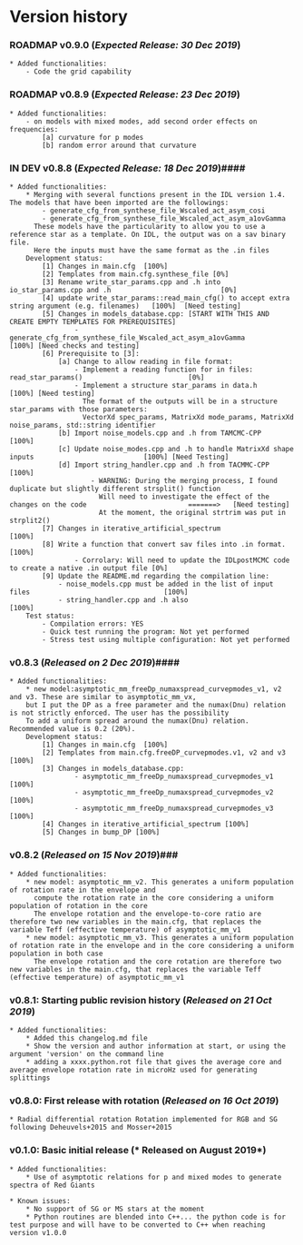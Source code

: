 # Version history #

### ROADMAP v0.9.0 (*Expected Release: 30 Dec 2019*) ####
	* Added functionalities:
		- Code the grid capability

### ROADMAP v0.8.9 (*Expected Release: 23 Dec 2019*) ####
	* Added functionalities:
		- on models with mixed modes, add second order effects on frequencies: 
			[a] curvature for p modes
			[b] random error around that curvature

### IN DEV v0.8.8 (*Expected Release: 18 Dec 2019*)####
	* Added functionalities:
		* Merging with several functions present in the IDL version 1.4. The models that have been imported are the followings:
			- generate_cfg_from_synthese_file_Wscaled_act_asym_cosi
			- generate_cfg_from_synthese_file_Wscaled_act_asym_a1ovGamma
		  These models have the particularity to allow you to use a reference star as a template. On IDL, the output was on a sav binary file.
		  Here the inputs must have the same format as the .in files
		Development status: 
			[1] Changes in main.cfg  [100%]
			[2] Templates from main.cfg.synthese_file [0%]
			[3] Rename write_star_params.cpp and .h into io_star_params.cpp and .h 							 [0%]
			[4] update write_star_params::read_main_cfg() to accept extra string argument (e.g. filenames)   [100%]  [Need testing]
			[5] Changes in models_database.cpp: [START WITH THIS AND CREATE EMPTY TEMPLATES FOR PREREQUISITES]
					- generate_cfg_from_synthese_file_Wscaled_act_asym_a1ovGamma							 [100%] [Need checks and testing]
			[6] Prerequisite to [3]: 
				[a] Change to allow reading in file format:
					- Implement a reading function for in files: read_star_params() 						 [0%]
					- Implement a structure star_params in data.h   										[100%] [Need testing]
	                  The format of the outputs will be in a structure star_params with those parameters: 
			          VectorXd spec_params, MatrixXd mode_params, MatrixXd noise_params, std::string identifier
			    [b] Import noise_models.cpp and .h from TAMCMC-CPP 											[100%]
			    [c] Update noise_modes.cpp and .h to handle MatrixXd shape inputs 							[100%] [Need Testing]
			    [d] Import string_handler.cpp and .h from TACMMC-CPP										[100%]
			    		- WARNING: During the merging process, I found duplicate but slightly different strsplit() function
			    		  Will need to investigate the effect of the changes on the code                         =======>   [Need testing]
			    		  At the moment, the original strtrim was put in strplit2()
			[7] Changes in iterative_artificial_spectrum 													[100%]
			[8] Write a function that convert sav files into .in format. 									[100%]
					- Corrolary: Will need to update the IDLpostMCMC code to create a native .in output file [0%]
			[9] Update the README.md regarding the compilation line: 
				- noise_models.cpp must be added in the list of input files 								[100%]
				- string_handler.cpp and .h also 															[100%]
		Test status:
			- Compilation errors: YES
			- Quick test running the program: Not yet performed
			- Stress test using multiple configuration: Not yet performed

### v0.8.3 (*Released on 2 Dec 2019*)####
	* Added functionalities:
		* new model:asymptotic_mm_freeDp_numaxspread_curvepmodes_v1, v2 and v3. These are similar to asymptotic_mm_vx, 
		but I put the DP as a free parameter and the numax(Dnu) relation is not strictly enforced. The user has the possibility 
		To add a uniform spread around the numax(Dnu) relation. Recommended value is 0.2 (20%).
		Development status: 
			[1] Changes in main.cfg  [100%]
			[2] Templates from main.cfg.freeDP_curvepmodes.v1, v2 and v3 [100%]
			[3] Changes in models_database.cpp:
					- asymptotic_mm_freeDp_numaxspread_curvepmodes_v1 [100%]
					- asymptotic_mm_freeDp_numaxspread_curvepmodes_v2 [100%]
					- asymptotic_mm_freeDp_numaxspread_curvepmodes_v3 [100%]
			[4] Changes in iterative_artificial_spectrum [100%]
			[5] Changes in bump_DP [100%]
			
### v0.8.2 (*Released on 15 Nov 2019*)###
	* Added functionalities:
		* new model: asymptotic_mm_v2. This generates a uniform population of rotation rate in the envelope and 
		  compute the rotation rate in the core considering a uniform population of rotation in the core
		  The envelope rotation and the envelope-to-core ratio are therefore two new variables in the main.cfg, that replaces the variable Teff (effective temperature) of asymptotic_mm_v1
		* new model: asymptotic_mm_v3. This generates a uniform population of rotation rate in the envelope and in the core considering a uniform population in both case
		  The envelope rotation and the core rotation are therefore two new variables in the main.cfg, that replaces the variable Teff (effective temperature) of asymptotic_mm_v1

### v0.8.1: Starting public revision history (*Released on 21 Oct 2019*) ### 

	* Added functionalities:
        * Added this changelog.md file
		* Show the version and author information at start, or using the argument 'version' on the command line
		* adding a xxxx.python.rot file that gives the average core and average envelope rotation rate in microHz used for generating splittings

### v0.8.0: First release with rotation (*Released on 16 Oct 2019*) ### 

	* Radial differential rotation Rotation implemented for RGB and SG following Deheuvels+2015 and Mosser+2015
	
### v0.1.0: Basic initial release (* Released on August 2019*) ###
	
	* Added functionalities:
		* Use of asymptotic relations for p and mixed modes to generate spectra of Red Giants
	
	* Known issues: 
		* No support of SG or MS stars at the moment
		* Python routines are blended into C++... the python code is for test purpose and will have to be converted to C++ when reaching version v1.0.0
